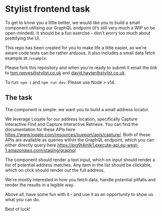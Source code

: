 # Stylist frontend task
To get to know you a little better, we would like you to build a small component utilising our GraphQL endpoint (it’s still very much a WIP so be open-minded). It should be a fun exercise - don't worry too much about prettifying the UI. 

This repo has been created for you to make life a little easier, as we're aware code tests can be rather arduous. It also includes a small data fetch example at `/example`.

Please fork this repository and when you're ready to submit it email the link to tom.reeves@stylist.co.uk and david.hayter@stylist.co.uk.

To run: ```npm i``` and ```npm run dev```. Please use Node > v14.

## The task

The component is simple: we want you to build a small address locator. 


We leverage Loqate for our address location, specifically Capture Interactive Find and Capture Interactive Retrieve. You can find the documentation for these APIs here https://www.loqate.com/resources/support/apis/capture/. Both of these APIs are available as queries within the GraphQL endpoint, which you can either directly query here https://pjg9t4mlk1.execute-api.eu-west-1.amazonaws.com/staging/graphql

The component should render a text input, which on input should render a list of potential address matches. Any item in the list should be clickable, which on click should render out the full address.

We're mostly interested in how you fetch data, handle potential pitfalls and render the results in a legible way.

Above all, have some fun with it - and use it as an opportunity to show us what you can do.

Best of luck!
